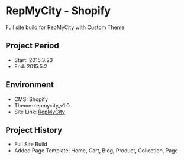 RepMyCity - Shopify
===================================
Full site build for RepMyCity with Custom Theme
  
Project Period
----------------------
- Start: 2015.3.23
- End: 2015.5.2

## Environment
- CMS: Shopify
- Theme: repmycity_v1.0
- Site Link: [RepMyCity](https://www.repmycityapparel.com/)

## Project History
- Full Site Build
- Added Page Template: Home, Cart, Blog, Product, Collection, Page 
